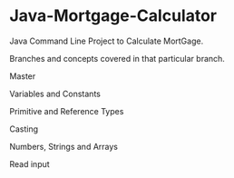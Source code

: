 # Java-Mortgage-Calculator

Java Command Line Project to Calculate MortGage.


Branches and concepts covered in that particular branch.


Master


Variables and Constants


Primitive and Reference Types


Casting


Numbers, Strings and Arrays


Read input
